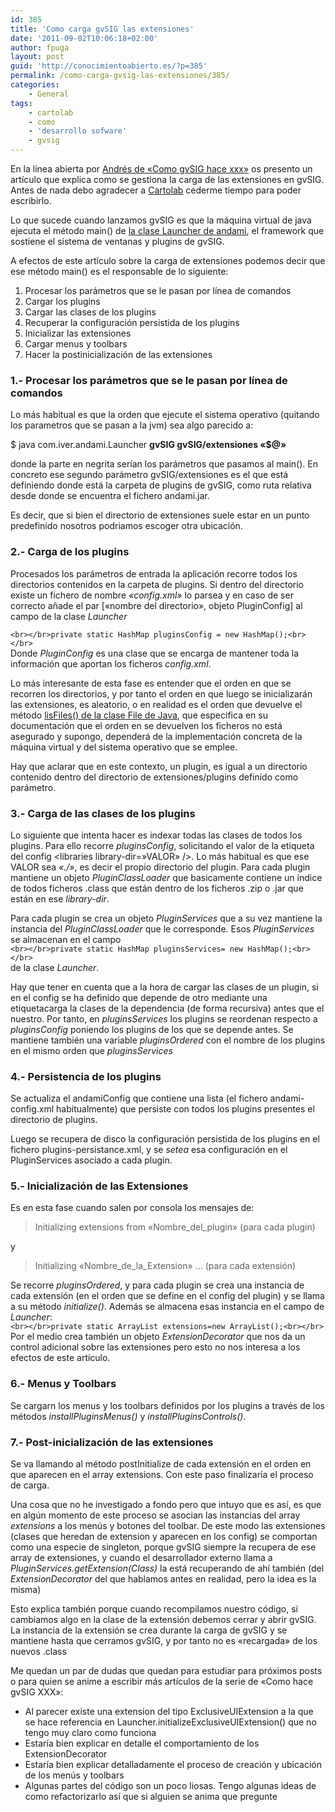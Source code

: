 ```yaml
---
id: 385
title: 'Como carga gvSIG las extensiones'
date: '2011-09-02T10:06:18+02:00'
author: fpuga
layout: post
guid: 'http://conocimientoabierto.es/?p=385'
permalink: /como-carga-gvsig-las-extensiones/385/
categories:
    - General
tags:
    - cartolab
    - como
    - 'desarrollo sofware'
    - gvsig
---
```


En la línea abierta por [Andrés de «Como gvSIG hace xxx»](http://nosolosoftware.com/how-gvsig-manages-the-snappers/) os presento un artículo que explica como se gestiona la carga de las extensiones en gvSIG. Antes de nada debo agradecer a [Cartolab](http://cartolab.udc.es/) cederme tiempo para poder escribirlo.

Lo que sucede cuando lanzamos gvSIG es que la máquina virtual de java ejecuta el método main() de [la clase Launcher de andami](http://forge.osor.eu/plugins/scmsvn/viewcvs.php/*checkout*/trunk/frameworks/_fwAndami/src/com/iver/andami/Launcher.java?content-type=text%2Fplain&root=gvsig-desktop), el framework que sostiene el sistema de ventanas y plugins de gvSIG.

A efectos de este artículo sobre la carga de extensiones podemos decir que ese método main() es el responsable de lo siguiente:

1. Procesar los parámetros que se le pasan por línea de comandos
2. Cargar los plugins
3. Cargar las clases de los plugins
4. Recuperar la configuración persistida de los plugins
5. Inicializar las extensiones
6. Cargar menus y toolbars
7. Hacer la postinicialización de las extensiones

### 1.- Procesar los parámetros que se le pasan por línea de comandos

Lo más habitual es que la orden que ejecute el sistema operativo (quitando los parametros que se pasan a la jvm) sea algo parecido a:

$ java com.iver.andami.Launcher **gvSIG gvSIG/extensiones «$@»**

donde la parte en negrita serían los parámetros que pasamos al main(). En concreto ese segundo parámetro gvSIG/extensiones es el que está definiendo donde está la carpeta de plugins de gvSIG, como ruta relativa desde donde se encuentra el fichero andami.jar.

Es decir, que si bien el directorio de extensiones suele estar en un punto predefinido nosotros podriamos escoger otra ubicación.

### 2.- Carga de los plugins

Procesados los parámetros de entrada la aplicación recorre todos los directorios contenidos en la carpeta de plugins. Si dentro del directorio existe un fichero de nombre *«config.xml»* lo parsea y en caso de ser correcto añade el par \[«nombre del directorio», objeto PluginConfig\] al campo de la clase *Launcher*

`<br></br>private static HashMap pluginsConfig = new HashMap();<br></br>`  
Donde *PluginConfig* es una clase que se encarga de mantener toda la información que aportan los ficheros *config.xml*.

Lo más interesante de esta fase es entender que el orden en que se recorren los directorios, y por tanto el orden en que luego se inicializarán las extensiones, es aleatorio, o en realidad es el orden que devuelve el método [lisFiles() de la clase File de Java](http://download.oracle.com/javase/1.4.2/docs/api/java/io/File.html#listFiles()), que especifica en su documentación que el orden en se devuelven los ficheros no está asegurado y supongo, dependerá de la implementación concreta de la máquina virtual y del sistema operativo que se emplee.

Hay que aclarar que en este contexto, un plugin, es igual a un directorio contenido dentro del directorio de extensiones/plugins definido como parámetro.

### 3.- Carga de las clases de los plugins

Lo siguiente que intenta hacer es indexar todas las clases de todos los plugins. Para ello recorre *pluginsConfig*, solicitando el valor de la etiqueta del config &lt;libraries library-dir=»VALOR» /&gt;. Lo más habitual es que ese VALOR sea *«./»*, es decir el propio directorio del plugin. Para cada plugin mantiene un objeto *PluginClassLoader* que basicamente contiene un índice de todos ficheros .class que están dentro de los ficheros .zip o .jar que están en ese *library-dir*.

Para cada plugin se crea un objeto *PluginServices* que a su vez mantiene la instancia del *PluginClassLoader* que le corresponde. Esos *PluginServices* se almacenan en el campo  
`<br></br>private static HashMap pluginsServices= new HashMap();<br></br>`  
de la clase *Launcher*.

Hay que tener en cuenta que a la hora de cargar las clases de un plugin, si en el config se ha definido que depende de otro mediante una etiquetacarga la clases de la dependencia (de forma recursiva) antes que el nuestro. Por tanto, en *pluginsServices* los plugins se reordenan respecto a *pluginsConfig* poniendo los plugins de los que se depende antes. Se mantiene también una variable *pluginsOrdered* con el nombre de los plugins en el mismo orden que *pluginsServices*

### 4.- Persistencia de los plugins

Se actualiza el andamiConfig que contiene una lista (el fichero andami-config.xml habitualmente) que persiste con todos los plugins presentes el directorio de plugins.

Luego se recupera de disco la configuración persistida de los plugins en el fichero plugins-persistance.xml, y se *setea* esa configuración en el PluginServices asociado a cada plugin.

### 5.- Inicialización de las Extensiones

Es en esta fase cuando salen por consola los mensajes de:

> Initializing extensions from «Nombre\_del\_plugin» (para cada plugin)

y

> Initializing «Nombre\_de\_la\_Extension» … (para cada extensión)

Se recorre *pluginsOrdered*, y para cada plugin se crea una instancia de cada extensión (en el orden que se define en el config del plugin) y se llama a su método *initialize()*. Además se almacena esas instancia en el campo de *Launcher*:  
`<br></br>private static ArrayList extensions=new ArrayList();<br></br>`  
Por el medio crea también un objeto *ExtensionDecorator* que nos da un control adicional sobre las extensiones pero esto no nos interesa a los efectos de este artículo.

### 6.- Menus y Toolbars

Se cargarn los menus y los toolbars definidos por los plugins a través de los métodos *installPluginsMenus()* y *installPluginsControls()*.

### 7.- Post-inicialización de las extensiones

Se va llamando al método postInitialize de cada extensión en el orden en que aparecen en el array extensions. Con este paso finalizaría el proceso de carga.

Una cosa que no he investigado a fondo pero que intuyo que es así, es que en algún momento de este proceso se asocian las instancias del array *extensions* a los menús y botones del toolbar. De este modo las extensiones (clases que heredan de extension y aparecen en los config) se comportan como una especie de singleton, porque gvSIG siempre la recupera de ese array de extensiones, y cuando el desarrollador externo llama a *PluginServices.getExtension(Class)* la está recuperando de ahí también (del *ExtensionDecorator* del que hablamos antes en realidad, pero la idea es la misma)

Esto explica también porque cuando recompilamos nuestro código, si cambiamos algo en la clase de la extensión debemos cerrar y abrir gvSIG. La instancia de la extensión se crea durante la carga de gvSIG y se mantiene hasta que cerramos gvSIG, y por tanto no es «recargada» de los nuevos .class

Me quedan un par de dudas que quedan para estudiar para próximos posts o para quien se anime a escribir más artículos de la serie de «Como hace gvSIG XXX»:

- Al parecer existe una extension del tipo ExclusiveUIExtension a la que se hace referencia en Launcher.initializeExclusiveUIExtension() que no tengo muy claro como funciona
- Estaría bien explicar en detalle el comportamiento de los ExtensionDecorator
- Estaría bien explicar detalladamente el proceso de creación y ubicación de los menús y toolbars
- Algunas partes del código son un poco liosas. Tengo algunas ideas de como refactorizarlo así que si alguien se anima que pregunte